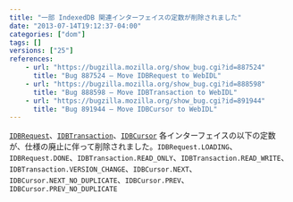 ```yaml
---
title: "一部 IndexedDB 関連インターフェイスの定数が削除されました"
date: "2013-07-14T19:12:37-04:00"
categories: ["dom"]
tags: []
versions: ["25"]
references:
    - url: "https://bugzilla.mozilla.org/show_bug.cgi?id=887524"
      title: "Bug 887524 – Move IDBRequest to WebIDL"
    - url: "https://bugzilla.mozilla.org/show_bug.cgi?id=888598"
      title: "Bug 888598 – Move IDBTransaction to WebIDL"
    - url: "https://bugzilla.mozilla.org/show_bug.cgi?id=891944"
      title: "Bug 891944 – Move IDBCursor to WebIDL"
---
```

[`IDBRequest`](https://developer.mozilla.org/docs/Web/API/IDBRequest)、[`IDBTransaction`](https://developer.mozilla.org/docs/Web/API/IDBTransaction)、[`IDBCursor`](https://developer.mozilla.org/docs/Web/API/IDBCursor) 各インターフェイスの以下の定数が、仕様の廃止に伴って削除されました。`IDBRequest.LOADING`、`IDBRequest.DONE`、`IDBTransaction.READ_ONLY`、`IDBTransaction.READ_WRITE`、`IDBTransaction.VERSION_CHANGE`、`IDBCursor.NEXT`、`IDBCursor.NEXT_NO_DUPLICATE`、`IDBCursor.PREV`、`IDBCursor.PREV_NO_DUPLICATE`
